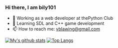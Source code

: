 ### Hi there, I am bily101

- 🔭 Working as a web developer at thePython Club 
- 🌱 Learning SDL and C++ game development
- 📫 How to reach me: vblawing@gmail.com

[![My's github stats](https://github-readme-stats.vercel.app/api?username=bily-101&theme=tokyonight)](https://github.com/bily-101)
[![Top Langs](https://github-readme-stats.vercel.app/api/top-langs/?username=bily-101&layout=compact)](https://github.com/bily-101)
